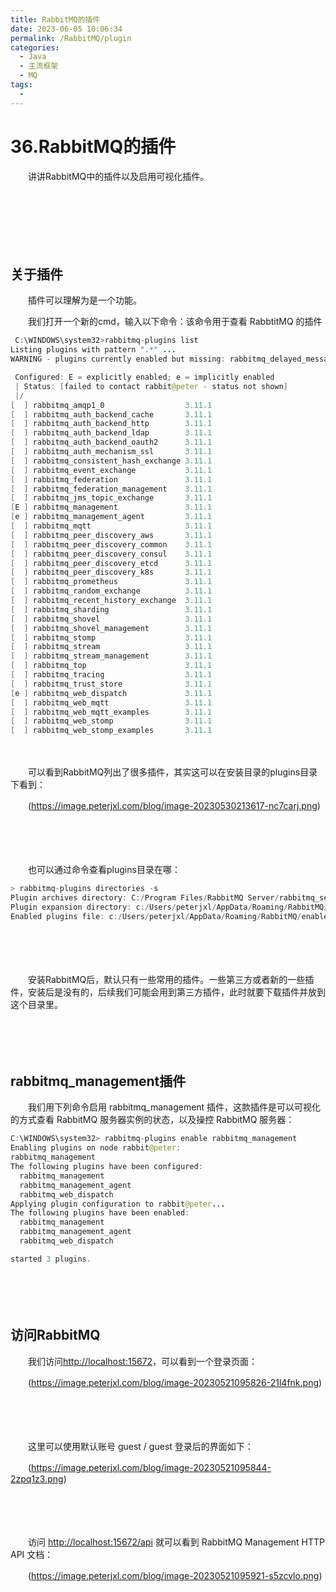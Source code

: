 ```yaml
---
title: RabbitMQ的插件
date: 2023-06-05 10:06:34
permalink: /RabbitMQ/plugin
categories:
  - Java
  - 主流框架
  - MQ
tags:
  - 
---
```

# 36.RabbitMQ的插件

　　讲讲RabbitMQ中的插件以及启用可视化插件。
<!-- more -->
　　‍

　　‍

　　‍

## 关于插件

　　插件可以理解为是一个功能。

　　我们打开一个新的cmd，输入以下命令：该命令用于查看 RabbtitMQ 的插件

```java
 C:\WINDOWS\system32>rabbitmq-plugins list
Listing plugins with pattern ".*" ...
WARNING - plugins currently enabled but missing: rabbitmq_delayed_message_exchange

 Configured: E = explicitly enabled; e = implicitly enabled
 | Status: [failed to contact rabbit@peter - status not shown]
 |/
[  ] rabbitmq_amqp1_0                  3.11.1
[  ] rabbitmq_auth_backend_cache       3.11.1
[  ] rabbitmq_auth_backend_http        3.11.1
[  ] rabbitmq_auth_backend_ldap        3.11.1
[  ] rabbitmq_auth_backend_oauth2      3.11.1
[  ] rabbitmq_auth_mechanism_ssl       3.11.1
[  ] rabbitmq_consistent_hash_exchange 3.11.1
[  ] rabbitmq_event_exchange           3.11.1
[  ] rabbitmq_federation               3.11.1
[  ] rabbitmq_federation_management    3.11.1
[  ] rabbitmq_jms_topic_exchange       3.11.1
[E ] rabbitmq_management               3.11.1
[e ] rabbitmq_management_agent         3.11.1
[  ] rabbitmq_mqtt                     3.11.1
[  ] rabbitmq_peer_discovery_aws       3.11.1
[  ] rabbitmq_peer_discovery_common    3.11.1
[  ] rabbitmq_peer_discovery_consul    3.11.1
[  ] rabbitmq_peer_discovery_etcd      3.11.1
[  ] rabbitmq_peer_discovery_k8s       3.11.1
[  ] rabbitmq_prometheus               3.11.1
[  ] rabbitmq_random_exchange          3.11.1
[  ] rabbitmq_recent_history_exchange  3.11.1
[  ] rabbitmq_sharding                 3.11.1
[  ] rabbitmq_shovel                   3.11.1
[  ] rabbitmq_shovel_management        3.11.1
[  ] rabbitmq_stomp                    3.11.1
[  ] rabbitmq_stream                   3.11.1
[  ] rabbitmq_stream_management        3.11.1
[  ] rabbitmq_top                      3.11.1
[  ] rabbitmq_tracing                  3.11.1
[  ] rabbitmq_trust_store              3.11.1
[e ] rabbitmq_web_dispatch             3.11.1
[  ] rabbitmq_web_mqtt                 3.11.1
[  ] rabbitmq_web_mqtt_examples        3.11.1
[  ] rabbitmq_web_stomp                3.11.1
[  ] rabbitmq_web_stomp_examples       3.11.1
```

　　‍

　　可以看到RabbitMQ列出了很多插件，其实这可以在安装目录的plugins目录下看到：

　　​(https://image.peterjxl.com/blog/image-20230530213617-nc7carj.png)​

　　‍

　　‍

　　也可以通过命令查看plugins目录在哪：

```java
> rabbitmq-plugins directories -s
Plugin archives directory: C:/Program Files/RabbitMQ Server/rabbitmq_server-3.11.1/plugins
Plugin expansion directory: c:/Users/peterjxl/AppData/Roaming/RabbitMQ/db/rabbit@peter-plugins-expand
Enabled plugins file: c:/Users/peterjxl/AppData/Roaming/RabbitMQ/enabled_plugins
```

　　‍

　　‍

　　安装RabbitMQ后，默认只有一些常用的插件。一些第三方或者新的一些插件，安装后是没有的，后续我们可能会用到第三方插件，此时就要下载插件并放到这个目录里。

　　‍

　　‍

## rabbitmq_management插件

　　我们用下列命令启用 rabbitmq_management 插件，这款插件是可以可视化的方式查看 RabbitMQ 服务器实例的状态，以及操控 RabbitMQ 服务器：

```java
C:\WINDOWS\system32> rabbitmq-plugins enable rabbitmq_management
Enabling plugins on node rabbit@peter:
rabbitmq_management
The following plugins have been configured:
  rabbitmq_management
  rabbitmq_management_agent
  rabbitmq_web_dispatch
Applying plugin configuration to rabbit@peter...
The following plugins have been enabled:
  rabbitmq_management
  rabbitmq_management_agent
  rabbitmq_web_dispatch

started 3 plugins.
```

　　‍

　　‍

## 访问RabbitMQ

　　我们访问[http://localhost:15672](http://localhost:15672/)，可以看到一个登录页面：

　　​(https://image.peterjxl.com/blog/image-20230521095826-21l4fnk.png)​

　　‍

　　‍

　　这里可以使用默认账号 guest / guest 登录后的界面如下：

　　​(https://image.peterjxl.com/blog/image-20230521095844-2zpq1z3.png)​

　　‍

　　‍

　　访问 [http://localhost:15672/api](http://localhost:15672/api/) 就可以看到 RabbitMQ Management HTTP API 文档：

　　​(https://image.peterjxl.com/blog/image-20230521095921-s5zcvlo.png)​

　　‍
